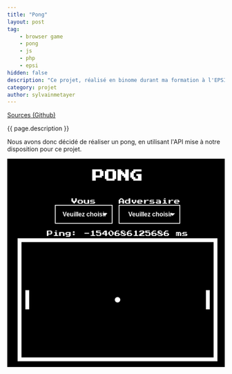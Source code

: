 ```yaml
---
title: "Pong"
layout: post
tag: 
    - browser game
    - pong
    - js
    - php
    - epsi
hidden: false
description: "Ce projet, réalisé en binome durant ma formation à l'EPSI avait pour but de concevoir un jeu avec un système temps réel."
category: projet
author: sylvainmetayer
---
```


[Sources (Github)](https://github.com/EPSIBordeaux/temps-reel)

{{ page.description }}

Nous avons donc décidé de réaliser un pong, en utilisant l'API mise à notre disposition pour ce projet.

![Illustration du pong](/assets/images/projets/pong.png)
